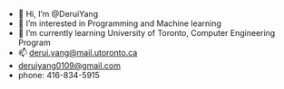 - 👋 Hi, I’m @DeruiYang
- 👀 I’m interested in Programming and Machine learning
- 🌱 I’m currently learning University of Toronto, Computer Engineering Program
- 📫 derui.yang@mail.utoronto.ca 
-    deruiyang0109@gmail.com
-    phone: 416-834-5915

<!---
DeruiYang/DeruiYang is a ✨ special ✨ repository because its `README.md` (this file) appears on your GitHub profile.
You can click the Preview link to take a look at your changes.
--->
